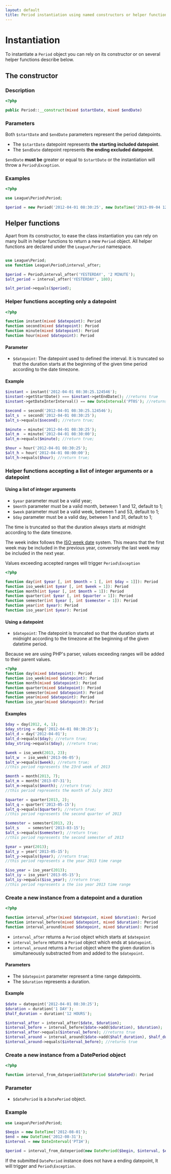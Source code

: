 ```yaml
---
layout: default
title: Period instantiation using named constructors or helper functions
---
```


# Instantiation

To instantiate a `Period` object you can rely on its constructor or on several helper functions describe below.

## The constructor

### Description

~~~php
<?php

public Period::__construct(mixed $startDate, mixed $endDate)
~~~

### Parameters

Both `$startDate` and `$endDate` parameters represent the period datepoints.

- The `$startDate` datepoint represents **the starting included datepoint**.
- The `$endDate` datepoint represents **the ending excluded datepoint**.

`$endDate` **must be** greater or equal to `$startDate` or the instantiation will throw a `Period\Exception`.

### Examples

~~~php
<?php

use League\Period\Period;

$period = new Period('2012-04-01 08:30:25', new DateTime('2013-09-04 12:35:21'));
~~~

## Helper functions

Apart from its constructor, to ease the class instantiation you can rely on many built in helper functions to return a new `Period` object. All helper functions are declared under the `League\Period` namespace.

~~~php

use League\Period;
use function League\Period\interval_after;

$period = Period\interval_after('YESTERDAY', '2 MINUTE');
$alt_period = interval_after('YESTERDAY', 180);

$alt_period->equals($period);
~~~

### Helper functions accepting only a datepoint

~~~php
<?php

function instant(mixed $datepoint): Period
function second(mixed $datepoint): Period
function minute(mixed $datepoint): Period
function hour(mixed $datepoint): Period
~~~

#### Parameter

- `$datepoint`: The datepoint used to defined the interval. It is truncated so that the duration starts at the beginning of the given time period according to the date timezone.

#### Example

~~~php
$instant = instant('2012-04-01 08:30:25.124546');
$instant->getStartDate() === $instant->getEndDate(); //returns true
$instant->getDateInterInterval() == new DateInterval('PT0S'); //returns true

$second = second('2012-04-01 08:30:25.124546');
$alt_s  = second('2012-04-01 08:30:25');
$alt_s->equals($second); //return true;

$minute = minute('2012-04-01 08:30:25');
$alt_m  = minute('2012-04-01 08:30:00');
$alt_m->equals($minute); //return true;

$hour = hour('2012-04-01 08:30:25');
$alt_h = hour('2012-04-01 08:00:00');
$alt_h->equals($hour); //return true;
~~~

### Helper functions accepting a list of integer arguments or a datepoint

#### Using a list of integer arguments

- `$year` parameter must be a valid year;
- `$month` parameter must be a valid month, between 1 and 12, default to 1;
- `$week` parameter must be a valid week, between 1 and 53, default to 1;
- `$day` parameter must be a valid day, between 1 and 31, default to 1;

The time is truncated so that the duration always starts at midnight according to the date timezone.

<p class="message-notice">The week index follows the <a href="https://en.wikipedia.org/wiki/ISO_week_date" target="_blank">ISO week date</a> system. This means that the first week may be included in the previous year, conversely the last week may be included in the next year.</p>

<p class="message-warning">Values exceeding accepted ranges will trigger <code>Period\Exception</code></p>

~~~php
<?php

function day(int $year [, int $month = 1 [, int $day = 1]]): Period
function iso_week(int $year [, int $week = 1]): Period
function month(int $year [, int $month = 1]): Period
function quarter(int $year [, int $quarter = 1]): Period
function semester(int $year [, int $semester = 1]): Period
function year(int $year): Period
function iso_year(int $year): Period
~~~

#### Using a datepoint

- `$datepoint`: The datepoint is truncated so that the duration starts at midnight according to the timezone at the beginning of the given datetime period.

<p class="message-warning">Because we are using PHP's parser, values exceeding ranges will be added to their parent values.</p>

~~~php
<?php
function day(mixed $datepoint): Period
function iso_week(mixed $datepoint): Period
function month(mixed $datepoint): Period
function quarter(mixed $datepoint): Period
function semester(mixed $datepoint): Period
function year(mixed $datepoint): Period
function iso_year(mixed $datepoint): Period
~~~

#### Examples

~~~php
$day = day(2012, 4, 1);
$day_string = day('2012-04-01 08:30:25');
$alt_d = day('2012-04-01');
$alt_d->equals($day); //return true;
$day_string->equals($day); //return true;

$week = iso_week(2013, 23);
$alt_w  = iso_week('2013-06-05');
$alt_w->equals($week); //return true;
//this period represents the 23rd week of 2013

$month = month(2013, 7);
$alt_m = month('2013-07-31');
$alt_m->equals($month); //return true;
//this period represents the month of July 2013

$quarter = quarter(2013, 2);
$alt_q = quarter('2013-05-15');
$alt_q->equals($quarter); //return true;
//this period represents the second quarter of 2013

$semester = semester(2013, 2);
$alt_s    = semester('2013-03-15');
$alt_s->equals($semester); //return true;
//this period represents the second semester of 2013

$year = year(2013);
$alt_y = year('2013-05-15');
$alt_y->equals($year); //return true;
//this period represents a the year 2013 time range

$iso_year = iso_year(2013);
$alt_iy = iso_year('2013-05-15');
$alt_iy->equals($iso_year); //return true;
//this period represents a the iso year 2013 time range
~~~

### Create a new instance from a datepoint and a duration

~~~php
<?php

function interval_after(mixed $datepoint, mixed $duration): Period
function interval_before(mixed $datepoint, mixed $duration): Period
function interval_around(mixed $datepoint, mixed $duration): Period
~~~

- `interval_after` returns a `Period` object which starts at `$datepoint`
- `interval_before` returns a `Period` object which ends at `$datepoint`.
- `interval_around` returns a `Period` object where the given duration is simultaneously substracted from and added to the `$datepoint`.

#### Parameters

- The `$datepoint` parameter represent a time range datepoints.
- The `$duration` represents a duration.

#### Example

~~~php
$date = datepoint('2012-04-01 08:30:25');
$duration = duration('1 DAY');
$half_duration = duration('12 HOURS');

$interval_after = interval_after($date, $duration);
$interval_before = interval_before($date->add($duration), $duration);
$interval_after->equals($interval_before); //returns true
$interval_around = interval_around($date->add($half_duration), $half_duration);
$interval_around->equals($interval_before); //returns true
~~~

### Create a new instance from a DatePeriod object

~~~php
<?php

function interval_from_dateperiod(DatePeriod $datePeriod): Period
~~~

### Parameter

- `$datePeriod` is a `DatePeriod` object.

### Example

~~~php
use League\Period\Period;

$begin = new DateTime('2012-08-01');
$end = new DateTime('2012-08-31');
$interval = new DateInterval('PT1H');

$period = interval_from_dateperiod(new DatePeriod($begin, $interval, $end));
~~~

<p class="message-warning">If the submitted <code>DatePeriod</code> instance does not have a ending datepoint, It will trigger and <code>Period\Exception</code>.</p>